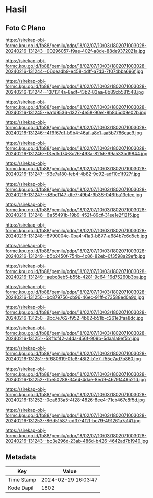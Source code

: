 # Hasil

## Foto C Plano

https://sirekap-obj-formc.kpu.go.id/fb88/pemilu/pdpr/18/02/07/10/03/1802071003028-20240216-131243--00296057-f9ae-402f-a8de-88de9372021a.jpg

https://sirekap-obj-formc.kpu.go.id/fb88/pemilu/pdpr/18/02/07/10/03/1802071003028-20240216-131244--06deadb9-e458-4dff-a7d3-7f074bba696f.jpg

https://sirekap-obj-formc.kpu.go.id/fb88/pemilu/pdpr/18/02/07/10/03/1802071003028-20240216-131244--1371314a-8adf-43b2-83aa-8b89cb581548.jpg

https://sirekap-obj-formc.kpu.go.id/fb88/pemilu/pdpr/18/02/07/10/03/1802071003028-20240216-131245--ea1d9536-d327-4e58-90e1-8b8d5d09e02b.jpg

https://sirekap-obj-formc.kpu.go.id/fb88/pemilu/pdpr/18/02/07/10/03/1802071003028-20240216-131246--4f9f67df-b9b4-46af-a8e1-aa5b7766eac9.jpg

https://sirekap-obj-formc.kpu.go.id/fb88/pemilu/pdpr/18/02/07/10/03/1802071003028-20240216-131246--f3ed5d74-8c26-493a-8256-99a533bd9844.jpg

https://sirekap-obj-formc.kpu.go.id/fb88/pemilu/pdpr/18/02/07/10/03/1802071003028-20240216-131247--63e7a180-feb4-4b82-9c92-adf10c1f927f.jpg

https://sirekap-obj-formc.kpu.go.id/fb88/pemilu/pdpr/18/02/07/10/03/1802071003028-20240216-131247--d8bc1147-dfe7-49b4-9b38-046fba13efec.jpg

https://sirekap-obj-formc.kpu.go.id/fb88/pemilu/pdpr/18/02/07/10/03/1802071003028-20240216-131248--6a55491b-19b9-452f-89cf-31ee1e2f1215.jpg

https://sirekap-obj-formc.kpu.go.id/fb88/pemilu/pdpr/18/02/07/10/03/1802071003028-20240216-131248--8790004c-0ba4-41a3-b877-a684b7c6d5eb.jpg

https://sirekap-obj-formc.kpu.go.id/fb88/pemilu/pdpr/18/02/07/10/03/1802071003028-20240216-131249--b5b2450f-754b-4c86-82eb-0f3598a29efb.jpg

https://sirekap-obj-formc.kpu.go.id/fb88/pemilu/pdpr/18/02/07/10/03/1802071003028-20240216-131249--aebc8eb5-b55b-4281-9c64-16d75260b3ba.jpg

https://sirekap-obj-formc.kpu.go.id/fb88/pemilu/pdpr/18/02/07/10/03/1802071003028-20240216-131250--bc879756-cb96-46ec-91ff-c73588ed0a9d.jpg

https://sirekap-obj-formc.kpu.go.id/fb88/pemilu/pdpr/18/02/07/10/03/1802071003028-20240216-131250--9bc7e762-f952-4b62-b51b-c261e3faa8dc.jpg

https://sirekap-obj-formc.kpu.go.id/fb88/pemilu/pdpr/18/02/07/10/03/1802071003028-20240216-131251--58f1cf42-a4da-456f-909b-5daa1a9ef5b1.jpg

https://sirekap-obj-formc.kpu.go.id/fb88/pemilu/pdpr/18/02/07/10/03/1802071003028-20240216-131251--5f680619-01c8-48f2-b1e7-f55e7ad7b860.jpg

https://sirekap-obj-formc.kpu.go.id/fb88/pemilu/pdpr/18/02/07/10/03/1802071003028-20240216-131252--1be50288-34e4-4dae-8ed9-4679f449521d.jpg

https://sirekap-obj-formc.kpu.go.id/fb88/pemilu/pdpr/18/02/07/10/03/1802071003028-20240216-131252--0ca633a5-4f28-4826-8ee4-71cb467c8f5d.jpg

https://sirekap-obj-formc.kpu.go.id/fb88/pemilu/pdpr/18/02/07/10/03/1802071003028-20240216-131253--86d51587-cd37-4f2f-bc79-491261a7a141.jpg

https://sirekap-obj-formc.kpu.go.id/fb88/pemilu/pdpr/18/02/07/10/03/1802071003028-20240216-131243--bc3e296d-23ab-486d-b426-4642ad7b1940.jpg


## Metadata

| Key        | Value               |
| ---------- | ------------------- |
| Time Stamp | 2024-02-29 16:03:47 |
| Kode Dapil | 1802                |



